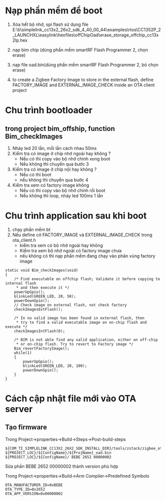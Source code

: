 # Nạp phần mềm để boot
1. Xóa hết bộ nhớ, spi flash
sử dụng file E:\ti\simplelink_cc13x2_26x2_sdk_4_40_00_44\examples\rtos\CC1352P_2_LAUNCHXL\easylink\hexfiles\offChipOad\erase_storage_offchip_cc13x2lp.hex
2. nạp bim chip (dùng phần mềm smartRF Flash Programmer 2, chọn erase)

3. nạp file oad.bin(dùng phần mềm smartRF Flash Programmer 2, bỏ chọn erase)

4. to create a Zigbee Factory Image to store in the external flash, define FACTORY_IMAGE and EXTERNAL_IMAGE_CHECK inside an OTA client project

# Chu trình bootloader 
## trong project bim_offship, function Bim_checkImages
1. Nháy led 20 lần, mỗi lần cách nhau 50ms
2. Kiểm tra có image ở chip nhớ ngoài hay không ?
    + Nếu có thì copy vào bộ nhớ chính xong boot
    + Nếu không thì chuyển qua bước 3
3. Kiểm tra có image ở chip nội hay không ?
    + Nếu có thì boot
    + nếu không thì chuyển qua bước 4
4. Kiểm tra xem có factory image không
    + Nếu có thì copy vào bộ nhớ chính rồi boot
    + Nếu không thì loop, nháy led 100ms 1 lần

# Chu trình application sau khi boot
1. chạy phần mềm bt 
2. Nếu define cờ FACTORY_IMAGE và EXTERNAL_IMAGE_CHECK trong ota_client.h
    + kiểm tra xem có bộ nhớ ngoài hay không
    + Kiểm tra xem bộ nhớ ngoài có factory image chưa 
    + nếu không có thì nạp phần mềm đang chạy vào phân vùng factory image
```
static void Bim_checkImages(void)
{
    /* Find executable on offchip flash; Validate it before copying to internal flash
     * and then execute it */
    powerUpGpio();
    blinkLed(GREEN_LED, 20, 50);
    powerDownGpio();
    // Check image on external flash, not check factory
    checkImagesExtFlash();

    /* In no valid image has been found in external flash, then
     * try to find a valid executable image on on-chip flash and execute */
    checkImagesIntFlash(0);

    /* BIM is not able find any valid application, either on off-chip
     * or on-chip flash. Try to revert to Factory image */
    Bim_revertFactoryImage();
    while(1)
    {
        powerUpGpio();
        blinkLed(GREEN_LED, 20, 100);
        powerDownGpio();
    }
}
```

# Cách cập nhật file mới vào OTA server
## Tạo firmware
Trong Project->properties->Build->Steps->Post-build-steps
```
${COM_TI_SIMPLELINK_CC13X2_26X2_SDK_INSTALL_DIR}/tools/zstack/zigbee_ota_image_converter/zOTAfileGen ${PROJECT_LOC}/${ConfigName}/${ProjName}_oad.bin ${PROJECT_LOC}/${ConfigName}/ BEBE 2652 00000002
```
Sửa phần BEBE 2652 00000002 thành version phù hợp

Trong Project->properties->Build->Arm Compiler->Predefined Symbols
```
OTA_MANUFACTURER_ID=0xBEBE
OTA_TYPE_ID=0x2652
OTA_APP_VERSION=0x00000002
```